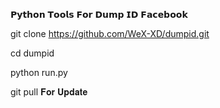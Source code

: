 𝗣𝘆𝘁𝗵𝗼𝗻 𝗧𝗼𝗼𝗹𝘀 𝗙𝗼𝗿 𝗗𝘂𝗺𝗽 𝗜𝗗 𝗙𝗮𝗰𝗲𝗯𝗼𝗼𝗸

git clone https://github.com/WeX-XD/dumpid.git

cd dumpid

python run.py

git pull 𝐅𝐨𝐫 𝐔𝐩𝐝𝐚𝐭𝐞
